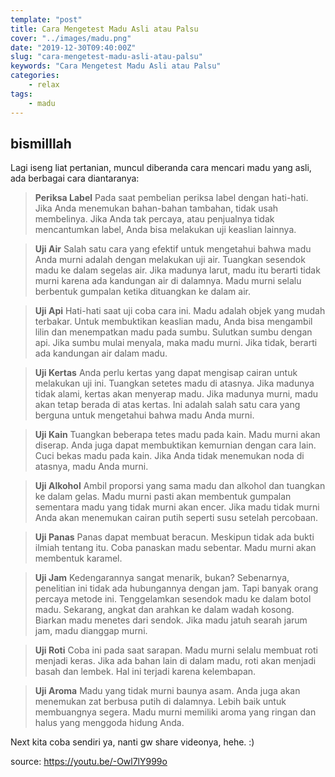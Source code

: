 ```yaml
---
template: "post"
title: Cara Mengetest Madu Asli atau Palsu
cover: "../images/madu.png"
date: "2019-12-30T09:40:00Z"
slug: "cara-mengetest-madu-asli-atau-palsu"
keywords: "Cara Mengetest Madu Asli atau Palsu"
categories: 
    - relax
tags:
    - madu
---
```


## bismilllah

Lagi iseng liat pertanian, muncul diberanda cara mencari madu yang asli, ada berbagai cara diantaranya:

> **Periksa Label**
> Pada saat pembelian periksa label dengan hati-hati. Jika Anda menemukan bahan-bahan tambahan, tidak usah membelinya. Jika Anda tak percaya, atau penjualnya tidak mencantumkan label, Anda bisa melakukan uji keaslian lainnya.

> **Uji Air**
> Salah satu cara yang efektif untuk mengetahui bahwa madu Anda murni adalah dengan melakukan uji air. Tuangkan sesendok madu ke dalam segelas air. Jika madunya larut, madu itu berarti tidak murni karena ada kandungan air di dalamnya. Madu murni selalu berbentuk gumpalan ketika dituangkan ke dalam air.

> **Uji Api**
> Hati-hati saat uji coba cara ini. Madu adalah objek yang mudah terbakar. Untuk membuktikan keaslian madu, Anda bisa mengambil lilin dan menempatkan madu pada sumbu. Sulutkan sumbu dengan api. Jika sumbu mulai menyala, maka madu murni. Jika tidak, berarti ada kandungan air dalam madu.

> **Uji Kertas**
> Anda perlu kertas yang dapat mengisap cairan untuk melakukan uji ini. Tuangkan setetes madu di atasnya. Jika madunya tidak alami, kertas akan menyerap madu. Jika madunya murni, madu akan tetap berada di atas kertas. Ini adalah salah satu cara yang berguna untuk mengetahui bahwa madu Anda murni.

> **Uji Kain**
> Tuangkan beberapa tetes madu pada kain. Madu murni akan diserap. Anda juga dapat membuktikan kemurnian dengan cara lain. Cuci bekas madu pada kain. Jika Anda tidak menemukan noda di atasnya, madu Anda murni.

> **Uji Alkohol**
> Ambil proporsi yang sama madu dan alkohol dan tuangkan ke dalam gelas. Madu murni pasti akan membentuk gumpalan sementara madu yang tidak murni akan encer. Jika madu tidak murni Anda akan menemukan cairan putih seperti susu setelah percobaan.

> **Uji Panas**
> Panas dapat membuat beracun. Meskipun tidak ada bukti ilmiah tentang itu. Coba panaskan madu sebentar. Madu murni akan membentuk karamel.

> **Uji Jam**
> Kedengarannya sangat menarik, bukan? Sebenarnya, penelitian ini tidak ada hubungannya dengan jam. Tapi banyak orang percaya metode ini. Tenggelamkan sesendok madu ke dalam botol madu. Sekarang, angkat dan arahkan ke dalam wadah kosong. Biarkan madu menetes dari sendok. Jika madu jatuh searah jarum jam, madu dianggap murni.

> **Uji Roti**
> Coba ini pada saat sarapan. Madu murni selalu membuat roti menjadi keras. Jika ada bahan lain di dalam madu, roti akan menjadi basah dan lembek. Hal ini terjadi karena kelembapan.

> **Uji Aroma**
> Madu yang tidak murni baunya asam. Anda juga akan menemukan zat berbusa putih di dalamnya. Lebih baik untuk membuangnya segera. Madu murni memiliki aroma yang ringan dan halus yang menggoda hidung Anda.

Next kita coba sendiri ya, nanti gw share videonya, hehe. :)

source: https://youtu.be/-Owl7lY999o